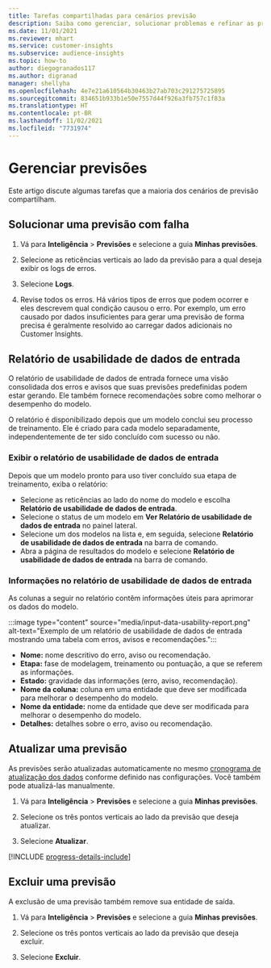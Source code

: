 ```yaml
---
title: Tarefas compartilhadas para cenários previsão
description: Saiba como gerenciar, solucionar problemas e refinar as previsões.
ms.date: 11/01/2021
ms.reviewer: mhart
ms.service: customer-insights
ms.subservice: audience-insights
ms.topic: how-to
author: diegogranados117
ms.author: digranad
manager: shellyha
ms.openlocfilehash: 4e7e21a610564b30463b27ab703c291275725895
ms.sourcegitcommit: 834651b933b1e50e7557d44f926a3fb757c1f83a
ms.translationtype: HT
ms.contentlocale: pt-BR
ms.lasthandoff: 11/02/2021
ms.locfileid: "7731974"
---
```

# <a name="manage-predictions"></a>Gerenciar previsões

Este artigo discute algumas tarefas que a maioria dos cenários de previsão compartilham.

## <a name="troubleshoot-a-failed-prediction"></a>Solucionar uma previsão com falha

1. Vá para **Inteligência** > **Previsões** e selecione a guia **Minhas previsões**.

1. Selecione as reticências verticais ao lado da previsão para a qual deseja exibir os logs de erros.

1. Selecione **Logs**.

1. Revise todos os erros. Há vários tipos de erros que podem ocorrer e eles descrevem qual condição causou o erro. Por exemplo, um erro causado por dados insuficientes para gerar uma previsão de forma precisa é geralmente resolvido ao carregar dados adicionais no Customer Insights.

## <a name="input-data-usability-report"></a>Relatório de usabilidade de dados de entrada

O relatório de usabilidade de dados de entrada fornece uma visão consolidada dos erros e avisos que suas previsões predefinidas podem estar gerando. Ele também fornece recomendações sobre como melhorar o desempenho do modelo.

O relatório é disponibilizado depois que um modelo conclui seu processo de treinamento. Ele é criado para cada modelo separadamente, independentemente de ter sido concluído com sucesso ou não.

### <a name="view-the-input-data-usability-report"></a>Exibir o relatório de usabilidade de dados de entrada

Depois que um modelo pronto para uso tiver concluído sua etapa de treinamento, exiba o relatório:
- Selecione as reticências ao lado do nome do modelo e escolha **Relatório de usabilidade de dados de entrada**.
- Selecione o status de um modelo em **Ver Relatório de usabilidade de dados de entrada** no painel lateral.
- Selecione um dos modelos na lista e, em seguida, selecione **Relatório de usabilidade de dados de entrada** na barra de comando.
- Abra a página de resultados do modelo e selecione **Relatório de usabilidade de dados de entrada** na barra de comando.

### <a name="information-in-the-input-data-usability-report"></a>Informações no relatório de usabilidade de dados de entrada

As colunas a seguir no relatório contêm informações úteis para aprimorar os dados do modelo.

:::image type="content" source="media/input-data-usability-report.png" alt-text="Exemplo de um relatório de usabilidade de dados de entrada mostrando uma tabela com erros, avisos e recomendações.":::

- **Nome:** nome descritivo do erro, aviso ou recomendação.
- **Etapa:** fase de modelagem, treinamento ou pontuação, a que se referem as informações.
- **Estado:** gravidade das informações (erro, aviso, recomendação).
- **Nome da coluna:** coluna em uma entidade que deve ser modificada para melhorar o desempenho do modelo.
- **Nome da entidade:** nome da entidade que deve ser modificada para melhorar o desempenho do modelo.
- **Detalhes:** detalhes sobre o erro, aviso ou recomendação.

## <a name="refresh-a-prediction"></a>Atualizar uma previsão

As previsões serão atualizadas automaticamente no mesmo [cronograma de atualização dos dados](system.md#schedule-tab) conforme definido nas configurações. Você também pode atualizá-las manualmente.

1. Vá para **Inteligência** > **Previsões** e selecione a guia **Minhas previsões**.

1. Selecione os três pontos verticais ao lado da previsão que deseja atualizar.

1. Selecione **Atualizar**.

[!INCLUDE [progress-details-include](../includes/progress-details-pane.md)]

## <a name="delete-a-prediction"></a>Excluir uma previsão

A exclusão de uma previsão também remove sua entidade de saída.

1. Vá para **Inteligência** > **Previsões** e selecione a guia **Minhas previsões**.

1. Selecione os três pontos verticais ao lado da previsão que deseja excluir.

1. Selecione **Excluir**.
